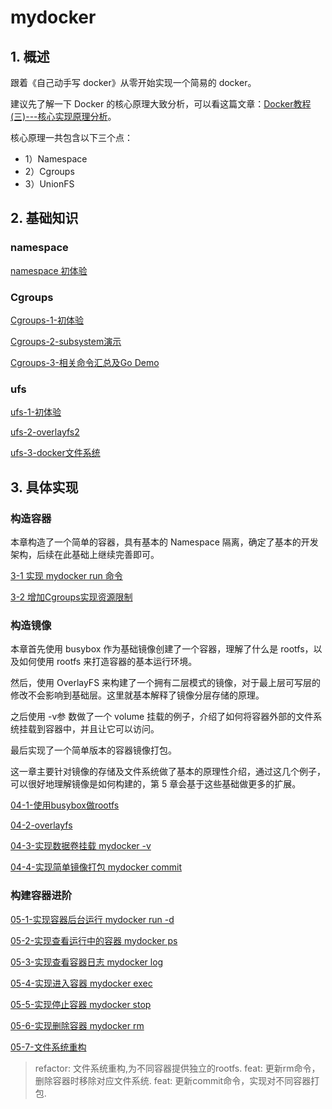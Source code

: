 # mydocker

## 1. 概述


跟着《自己动手写 docker》从零开始实现一个简易的 docker。

建议先了解一下 Docker 的核心原理大致分析，可以看这篇文章：[Docker教程(三)---核心实现原理分析](https://www.lixueduan.com/post/docker/03-container-core/)。

核心原理一共包含以下三个点：

* 1）Namespace  
* 2）Cgroups  
* 3）UnionFS



## 2. 基础知识

### namespace

[namespace 初体验](https://www.lixueduan.com/post/docker/05-namespace/)



### Cgroups

[Cgroups-1-初体验](https://www.lixueduan.com/post/docker/06-cgroups-1/)

[Cgroups-2-subsystem演示](https://www.lixueduan.com/post/docker/07-cgroups-2/)

[Cgroups-3-相关命令汇总及Go Demo](https://www.lixueduan.com/post/docker/08-cgroups-3/)



### ufs

[ufs-1-初体验](https://github.com/lixd/daily-notes/blob/master/Golang/mydocker/%E5%9F%BA%E7%A1%80%E7%9F%A5%E8%AF%86/3-ufs-1%E5%88%9D%E4%BD%93%E9%AA%8C.md)

[ufs-2-overlayfs2](https://github.com/lixd/daily-notes/blob/master/Golang/mydocker/%E5%9F%BA%E7%A1%80%E7%9F%A5%E8%AF%86/3-ufs-2overlay.md)

[ufs-3-docker文件系统](https://github.com/lixd/daily-notes/blob/master/Golang/mydocker/%E5%9F%BA%E7%A1%80%E7%9F%A5%E8%AF%86/3-ufs-3docker%E6%96%87%E4%BB%B6%E7%B3%BB%E7%BB%9F.md)



## 3. 具体实现

### 构造容器
本章构造了一个简单的容器，具有基本的 Namespace 隔离，确定了基本的开发架构，后续在此基础上继续完善即可。

[3-1 实现 mydocker run 命令](https://github.com/lixd/daily-notes/blob/master/Golang/mydocker/03-1-%E5%AE%9E%E7%8E%B0run%E5%91%BD%E4%BB%A4.md)

[3-2 增加Cgroups实现资源限制](https://github.com/lixd/daily-notes/blob/master/Golang/mydocker/03-2-%E5%A2%9E%E5%8A%A0cgroups.md)



### 构造镜像

本章首先使用 busybox 作为基础镜像创建了一个容器，理解了什么是 rootfs，以及如何使用 rootfs 来打造容器的基本运行环境。

然后，使用 OverlayFS 来构建了一个拥有二层模式的镜像，对于最上层可写层的修改不会影响到基础层。这里就基本解释了镜像分层存储的原理。

之后使用 -v参 数做了一个 volume 挂载的例子，介绍了如何将容器外部的文件系统挂载到容器中，并且让它可以访问。

最后实现了一个简单版本的容器镜像打包。

这一章主要针对镜像的存储及文件系统做了基本的原理性介绍，通过这几个例子，可以很好地理解镜像是如何构建的，第 5 章会基于这些基础做更多的扩展。

[04-1-使用busybox做rootfs](https://github.com/lixd/daily-notes/blob/master/Golang/mydocker/04-1-rootfs.md)

[04-2-overlayfs](https://github.com/lixd/daily-notes/blob/master/Golang/mydocker/04-2-overlayfs.md)

[04-3-实现数据卷挂载 mydocker -v](https://github.com/lixd/daily-notes/blob/master/Golang/mydocker/04-3-volume.md)

[04-4-实现简单镜像打包 mydocker commit](https://github.com/lixd/daily-notes/blob/master/Golang/mydocker/04-4-%E5%AE%9E%E7%8E%B0%E7%AE%80%E5%8D%95%E9%95%9C%E5%83%8F%E6%89%93%E5%8C%85.md)



### 构建容器进阶

[05-1-实现容器后台运行 mydocker run -d](https://github.com/lixd/daily-notes/blob/master/Golang/mydocker/05-1-%E5%AE%9E%E7%8E%B0%E5%AE%B9%E5%99%A8%E5%90%8E%E5%8F%B0%E8%BF%90%E8%A1%8C.md)

[05-2-实现查看运行中的容器 mydocker ps](https://github.com/lixd/daily-notes/blob/master/Golang/mydocker/05-2-%E5%AE%9E%E7%8E%B0%E6%9F%A5%E7%9C%8B%E8%BF%90%E8%A1%8C%E4%B8%AD%E7%9A%84%E5%AE%B9%E5%99%A8.md)

[05-3-实现查看容器日志 mydocker log](https://github.com/lixd/daily-notes/blob/master/Golang/mydocker/05-3-%E5%AE%9E%E7%8E%B0%E6%9F%A5%E7%9C%8B%E5%AE%B9%E5%99%A8%E6%97%A5%E5%BF%97.md)

[05-4-实现进入容器 mydocker exec](https://github.com/lixd/daily-notes/blob/master/Golang/mydocker/05-4-%E5%AE%9E%E7%8E%B0%E8%BF%9B%E5%85%A5%E5%AE%B9%E5%99%A8%20Namespace.md)

[05-5-实现停止容器 mydocker stop](https://github.com/lixd/daily-notes/blob/master/Golang/mydocker/05-5-%E5%AE%9E%E7%8E%B0%E5%81%9C%E6%AD%A2%E5%AE%B9%E5%99%A8.md)

[05-6-实现删除容器 mydocker rm]()

[05-7-文件系统重构]()

> refactor: 文件系统重构,为不同容器提供独立的rootfs.
feat: 更新rm命令，删除容器时移除对应文件系统.
feat: 更新commit命令，实现对不同容器打包.
